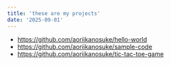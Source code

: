 ```yaml
---
title: 'these are my projects'
date: '2025-09-01'
---
```

 
 - https://github.com/aoriikanosuke/hello-world
 - https://github.com/aoriikanosuke/sample-code
 - https://github.com/aoriikanosuke/tic-tac-toe-game